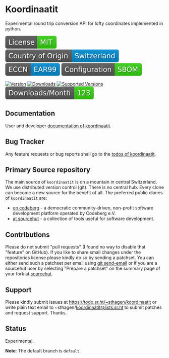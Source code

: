 # Koordinaatit

Experimental round trip conversion API for lofty coordinates implemented in python.

[![License](docs/badges/license-spdx-mit.svg)](https://git.sr.ht/~sthagen/koordinaatit/tree/default/item/LICENSE)
[![Country of Origin](docs/badges/country-of-origin-name-switzerland-neutral.svg)](https://git.sr.ht/~sthagen/koordinaatit/tree/default/item/COUNTRY-OF-ORIGIN)
[![Export Classification Control Number (ECCN)](docs/badges/export-control-classification-number_eccn-ear99-neutral.svg)](https://git.sr.ht/~sthagen/koordinaatit/tree/default/item/EXPORT-CONTROL-CLASSIFICATION-NUMBER)
[![Configuration](docs/badges/configuration-sbom.svg)](https://git.sr.ht/~sthagen/koordinaatit/tree/default/item/docs/third-party/README.md)

[![Version](https://img.shields.io/pypi/v/koordinaatit.svg?style=flat)](https://pypi.python.org/pypi/koordinaatit/)
[![Downloads](https://static.pepy.tech/badge/koordinaatit/month)](https://pepy.tech/project/koordinaatit)
[![Supported Versions](https://img.shields.io/pypi/pyversions/koordinaatit.svg?style=flat)](https://pypi.python.org/pypi/koordinaatit/)
[![Maintenance Status](docs/badges/downloads-per-month.svg)](https://git.sr.ht/~sthagen/koordinaatit/log)

## Documentation

User and developer [documentation of koordinaatit](https://codes.dilettant.life/docs/koordinaatit).

## Bug Tracker

Any feature requests or bug reports shall go to the [todos of koordinaatit](https://todo.sr.ht/~sthagen/koordinaatit).

## Primary Source repository

The main source of `koordinaatit` is on a mountain in central Switzerland.
We use distributed version control (git).
There is no central hub.
Every clone can become a new source for the benefit of all.
The preferred public clones of `koordinaatit` are:

* [on codeberg](https://codeberg.org/sthagen/koordinaatit) - a democratic community-driven, non-profit software development platform operated by Codeberg e.V.
* [at sourcehut](https://git.sr.ht/~sthagen/koordinaatit) - a collection of tools useful for software development.

## Contributions

Please do not submit "pull requests" (I found no way to disable that "feature" on GitHub).
If you like to share small changes under the repositories license please kindly do so by sending a patchset.
You can either send such a patchset per email using [git send-email](https://git-send-email.io) or 
if you are a sourcehut user by selecting "Prepare a patchset" on the summary page of your fork at [sourcehut](https://git.sr.ht/).

## Support

Please kindly submit issues at https://todo.sr.ht/~sthagen/koordinaatit or write plain text email to ~sthagen/koordinaatit@lists.sr.ht to submit patches and request support. Thanks.

## Status

Experimental.

**Note**: The default branch is `default`.
